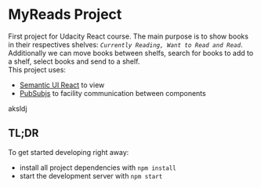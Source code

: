 # MyReads Project

First project for Udacity React course. The main purpose is to show books in their respectives shelves: _`Currently Reading, Want to Read and Read`_. Additionally we can move books between shelfs, search for books to add to a shelf, select books and send to a shelf.  
This project uses: 
* [Semantic UI React](https://react.semantic-ui.com) to view
* [PubSubjs](https://github.com/mroderick/PubSubJS) to facility communication between components  

aksldj




## TL;DR

To get started developing right away:

* install all project dependencies with `npm install`
* start the development server with `npm start`